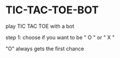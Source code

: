 # TIC-TAC-TOE-BOT
play TIC TAC TOE with a bot

step 1: choose if you want to be " O " or " X "

"O" always gets the first chance
